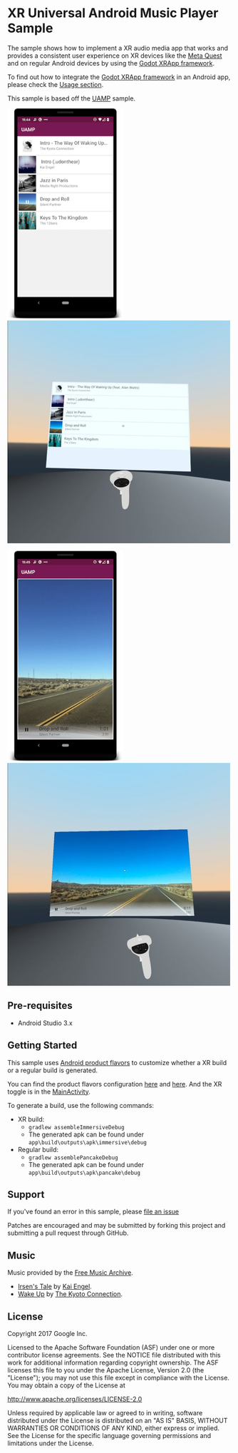 XR Universal Android Music Player Sample
========================================
The sample shows how to implement a XR audio media app that works and provides a 
consistent user experience on XR devices like the [Meta Quest](https://en.wikipedia.org/wiki/Oculus_Quest) 
and on regular Android devices by using the [Godot XRApp framework](https://github.com/m4gr3d/GAST/tree/master/core/src/xrapp). 

To find out how to integrate the [Godot XRApp framework](https://github.com/m4gr3d/GAST/tree/master/core/src/xrapp)
in an Android app, please check the [Usage section](https://github.com/m4gr3d/GAST/tree/master/core/src/xrapp#usage).

This sample is based off the [UAMP](https://github.com/android/uamp) sample.

![Screenshot showing XRUAMP's phone UI for browsing albums and songs](docs/images/1-browse-albums-screenshot.png "Browse albums screenshot")
![Screenshot showing XRUAMP's VR UI for browsing albums and songs](docs/images/3-quest-browse-albums-screenshot.jpg "Browse albums VR screenshot")

![Screenshot showing XRUAMP's phone UI for playing a song](docs/images/2-play-song-screenshot.png "Play song screenshot")
![Screenshot showing XRUAMP's VR UI for playing a song](docs/images/4-quest-play-song-screenshot.jpg "Play song VR screenshot")

Pre-requisites
--------------

- Android Studio 3.x

Getting Started
---------------

This sample uses [Android product flavors](https://developer.android.com/studio/build/build-variants#product-flavors) 
to customize whether a XR build or a regular build is generated.

You can find the product flavors configuration [here](https://github.com/m4gr3d/xruamp/blob/f8ff03978170ab72b3d76e767e35a540047032bd/app/build.gradle#L47)
and [here](https://github.com/m4gr3d/xruamp/blob/f8ff03978170ab72b3d76e767e35a540047032bd/common/build.gradle#L36).
And the XR toggle is in the [MainActivity](https://github.com/m4gr3d/xruamp/blob/f8ff03978170ab72b3d76e767e35a540047032bd/app/src/main/java/com/example/android/uamp/MainActivity.kt#L37).

To generate a build, use the following commands:
- XR build:
    - `gradlew assembleImmersiveDebug`
    - The generated apk can be found under `app\build\outputs\apk\immersive\debug`
- Regular build:
    - `gradlew assemblePancakeDebug`
    - The generated apk can be found under `app\build\outputs\apk\pancake\debug`

Support
-------

If you've found an error in this sample, please
[file an issue](https://github.com/m4gr3d/xruamp/issues)

Patches are encouraged and may be submitted by forking this project and
submitting a pull request through GitHub.

Music
-----

Music provided by the [Free Music Archive](http://freemusicarchive.org/).

- [Irsen's Tale](http://freemusicarchive.org/music/Kai_Engel/Irsens_Tale/) by
[Kai Engel](http://freemusicarchive.org/music/Kai_Engel/).
- [Wake Up](http://freemusicarchive.org/music/The_Kyoto_Connection/Wake_Up_1957/) by
[The Kyoto Connection](http://freemusicarchive.org/music/The_Kyoto_Connection/).

License
-------

Copyright 2017 Google Inc.

Licensed to the Apache Software Foundation (ASF) under one or more contributor
license agreements.  See the NOTICE file distributed with this work for
additional information regarding copyright ownership.  The ASF licenses this
file to you under the Apache License, Version 2.0 (the "License"); you may not
use this file except in compliance with the License.  You may obtain a copy of
the License at

  http://www.apache.org/licenses/LICENSE-2.0

Unless required by applicable law or agreed to in writing, software
distributed under the License is distributed on an "AS IS" BASIS, WITHOUT
WARRANTIES OR CONDITIONS OF ANY KIND, either express or implied.  See the
License for the specific language governing permissions and limitations under
the License.

